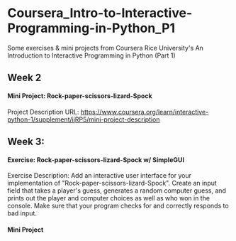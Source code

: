 # Coursera_Intro-to-Interactive-Programming-in-Python_P1
Some exercises & mini projects from Coursera Rice University's An Introduction to Interactive Programming in Python (Part 1)

## Week 2

#### Mini Project: Rock-paper-scissors-lizard-Spock
Project Description URL: https://www.coursera.org/learn/interactive-python-1/supplement/ijRP5/mini-project-description


## Week 3: 

#### Exercise: Rock-paper-scissors-lizard-Spock w/ SimpleGUI

Exercise Description:
Add an interactive user interface for your implementation of "Rock-paper-scissors-lizard-Spock". Create an input field that takes a player's guess, generates a random computer guess, and prints out the player and computer choices as well as who won in the console. Make sure that your program checks for and correctly responds to bad input.

#### Mini Project